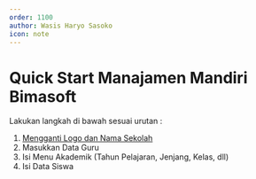```yaml
---
order: 1100
author: Wasis Haryo Sasoko
icon: note 
---
```


# Quick Start Manajamen Mandiri Bimasoft

Lakukan langkah di bawah sesuai urutan :
1. [Mengganti Logo dan Nama Sekolah](./ganti-logo-dan-nama-sekolah.md)
2. Masukkan Data Guru
3. Isi Menu Akademik (Tahun Pelajaran, Jenjang, Kelas, dll)
4. Isi Data Siswa
